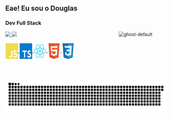## Eae! Eu sou o Douglas
### Dev Full Stack
<div>
  <img align="right" alt="ghost-default" height="150" width="150" src="https://i.imgur.com/kZ4eRc6.gif">
</div>  
 <div>
  <a href="https://github.com/userghostfox">
  <img height="180em" src="https://github-readme-stats.vercel.app/api?username=userdefaultcode&show_icons=true&theme=dark&include_all_commits=true&count_private=true"/>
  <img height="180em" src="https://github-readme-stats.vercel.app/api/top-langs/?username=userdefaultcode&layout=compact&langs_count=7&theme=dark"/>
</div>
<div style="display: inline_block"><br>
  <img align="center" alt="ghost-Js" height="50" width="40" src="https://raw.githubusercontent.com/devicons/devicon/master/icons/javascript/javascript-plain.svg">
  <img align="center" alt="ghost-Ts" height="50" width="40" src="https://raw.githubusercontent.com/devicons/devicon/master/icons/typescript/typescript-plain.svg">
  <img align="center" alt="ghost-React" height="50" width="40" src="https://raw.githubusercontent.com/devicons/devicon/master/icons/react/react-original.svg">
  <img align="center" alt="ghost-HTML" height="50" width="40" src="https://raw.githubusercontent.com/devicons/devicon/master/icons/html5/html5-original.svg">
  <img align="center" alt="ghost-CSS" height="50" width="40" src="https://raw.githubusercontent.com/devicons/devicon/master/icons/css3/css3-original.svg">
</div>


 
 
 ![Snake animation](https://github.com/userdefaultcode/userdefaultcode/blob/output/github-contribution-grid-snake.svg)
